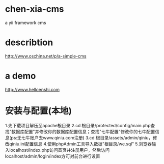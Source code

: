 # chen-xia-cms
a yii framework cms
# describtion
http://www.oschina.net/p/a-simple-cms
# a demo
http://www.helloenshi.com
# 安装与配置(本地)
1.先下载项目解压至apache根目录
2.cd 根目录/protected/config/main.php查找"数据库配置"并修改你的数据库配置信息；查找"七牛配置"修改你的七牛配置信息(ps:无七牛账户去www.qiniu.com注册)
3.cd 根目录/assets/admin/qiniu，修改qiniu.ini配置信息
4.使用phpAdmin工具导入数据"根目录/we.sql"
5.浏览器输入localhost/index.php访问首页并注册用户，然后访问localhost/admin/login/index方可对前台进行设置
